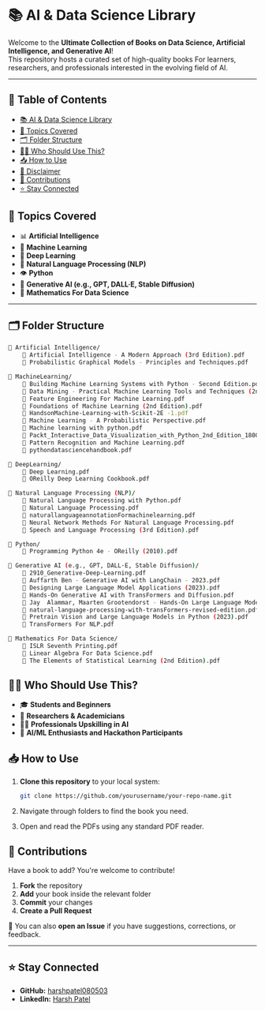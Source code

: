 # 📚 AI & Data Science Library

Welcome to the **Ultimate Collection of Books on Data Science, Artificial Intelligence, and Generative AI**!  
This repository hosts a curated set of high-quality books For learners, researchers, and professionals interested in the evolving field of AI.

---

## 🧭 Table of Contents

- [📚 AI & Data Science Library](#-ai--data-science-library)
- [🚀 Topics Covered](#-topics-covered)
- [🗂️ Folder Structure](#️-folder-structure)
- [👨‍💻 Who Should Use This?](#-who-should-use-this)
- [📥 How to Use](#-how-to-use)
- [📢 Disclaimer](#-disclaimer)
- [🤝 Contributions](#-contributions)
- [⭐ Stay Connected](#-stay-connected)

## 🚀 Topics Covered

- 📊 **Artificial Intelligence**
- 🤖 **Machine Learning**
- 🧠 **Deep Learning**
- 🧾 **Natural Language Processing (NLP)**
- 👁️ **Python**
- 🌈 **Generative AI (e.g., GPT, DALL·E, Stable Diffusion)**
- 🧮 **Mathematics For Data Science**

---

## 🗂️ Folder Structure

```bash
📁 Artificial Intelligence/
    📕 Artificial Intelligence - A Modern Approach (3rd Edition).pdf
    📕 Probabilistic Graphical Models - Principles and Techniques.pdf

📁 MachineLearning/
    📕 Building Machine Learning Systems with Python - Second Edition.pdf
    📕 Data Mining - Practical Machine Learning Tools and Techniques (2nd Edition).pdf
    📕 Feature Engineering For Machine Learning.pdf
    📕 Foundations of Machine Learning (2nd Edition).pdf
    📕 HandsonMachine-Learning-with-Scikit-2E -1.pdf
    📕 Machine Learning - A Probabilistic Perspective.pdf
    📕 Machine learning with python.pdf
    📕 Packt_Interactive_Data_Visualization_with_Python_2nd_Edition_1800200943.pdf
    📕 Pattern Recognition and Machine Learning.pdf
    📕 pythondatasciencehandbook.pdf

📁 DeepLearning/
    📕 Deep Learning.pdf
    📕 OReilly Deep Learning Cookbook.pdf

📁 Natural Language Processing (NLP)/
    📕 Natural Language Processing with Python.pdf
    📕 Natural Language Processing.pdf
    📕 naturallanguageannotationFormachinelearning.pdf
    📕 Neural Network Methods For Natural Language Processing.pdf
    📕 Speech and Language Processing (3rd Edition).pdf

📁 Python/
    📕 Programming Python 4e - OReilly (2010).pdf

📁 Generative AI (e.g., GPT, DALL·E, Stable Diffusion)/
    📕 2910_Generative-Deep-Learning.pdf
    📕 Auffarth Ben - Generative AI with LangChain - 2023.pdf
    📕 Designing Large Language Model Applications (2023).pdf
    📕 Hands-On Generative AI with TransFormers and Diffusion.pdf
    📕 Jay  Alammar, Maarten Grootendorst - Hands-On Large Language Models.pdf
    📕 natural-language-processing-with-transFormers-revised-edition.pdf
    📕 Pretrain Vision and Large Language Models in Python (2023).pdf
    📕 TransFormers For NLP.pdf

📁 Mathematics For Data Science/
    📕 ISLR Seventh Printing.pdf
    📕 Linear Algebra For Data Science.pdf
    📕 The Elements of Statistical Learning (2nd Edition).pdf
```

## 👨‍💻 Who Should Use This?

- 🎓 **Students and Beginners**
- 🔬 **Researchers & Academicians**
- 🧑‍💼 **Professionals Upskilling in AI**
- 🚀 **AI/ML Enthusiasts and Hackathon Participants**

## 📥 How to Use

1. **Clone this repository** to your local system:

   ```bash
   git clone https://github.com/yourusername/your-repo-name.git
   ```
2. Navigate through folders to find the book you need.
3. Open and read the PDFs using any standard PDF reader.

## 🤝 Contributions

Have a book to add? You're welcome to contribute!

1. **Fork** the repository  
2. **Add** your book inside the relevant folder  
3. **Commit** your changes  
4. **Create a Pull Request**

📌 You can also **open an Issue** if you have suggestions, corrections, or feedback.

---

## ⭐ Stay Connected

- **GitHub:** [harshpatel080503](https://github.com/harshpatel080503)  
- **LinkedIn:** [Harsh Patel](https://www.linkedin.com/in/harsh-patel-57540922a)
